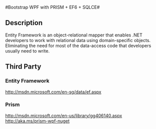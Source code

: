 #Bootstrap WPF with PRISM + EF6 + SQLCE#

## Description ##
Entity Framework is an object-relational mapper that enables .NET developers to work with relational data using domain-specific objects. Eliminating the need for most of the data-access code that developers usually need to write.

## Third Party ##
### Entity Framework ###
http://msdn.microsoft.com/en-sg/data/ef.aspx
### Prism ###
http://msdn.microsoft.com/en-us/library/gg406140.aspx
http://aka.ms/prism-wpf-nuget